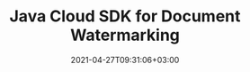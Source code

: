 ---
############################# Static ############################
layout: "product"
date: 2021-04-27T09:31:06+03:00
draft: false

product: "Watermark"
product_tag: "watermark"
platform: "Java"
platform_tag: "java"

############################# Head ############################
head_title: "Java Cloud Watermark Management SDK for PDF Word Excel Diagrams PPTX"
head_description: "Java document watermarking API – Generate, search & remove watermarks from documents: PDF, Word, Excel, presentations, Visio, email and image file formats."

############################# Header ############################
title: "Java Cloud SDK for Document Watermarking"
description: "Add, edit, search and delete watermarks from all popular document and images file formats using watermarking Cloud SDK for Java and REST API."
button:
    enable: true

############################# SubMenu ############################
submenu:
    enable: true
    
    left:
        img_alt: "Java Document Watermark SDK"
        image: "/sdk/272x272/groupdocs_watermark-for-java.webp"
        product: "GroupDocs.Watermark"
        platform: "Java"

    middle:
        button:
            # button loop
            - link: "#overview"
              text: "Overview"

            # button loop
            - link: "#features"
              text: "Features"

            

            # button loop
            - link: "https://docs.groupdocs.cloud/watermark/release-notes/"
              text: "Release Notes"

            # button loop
            - link: "https://purchase.groupdocs.cloud/pricing"
              text: "Pricing"

    right:
        link_download: "https://github.com/groupdocs-watermark-cloud/groupdocs-watermark-cloud-java"
        link_learn: "https://docs.groupdocs.cloud/watermark/"
        link_buy: "https://purchase.groupdocs.cloud/buy"

############################# Overview ############################
overview:
    enable: true
    content: |
      The API is flexible, feature-rich and offers straightforward methods to manage and manipulate watermarks from supported document types. Perform watermarking features like adding, searching, updating and deleting without using any external software. The watermarking SDK is makes it possible to perform watermark search operation within documents and edit or remove watermarks that were added already by any third-party tool. You can also control the customization of watermarks by specifying the text style, font, size, color or position as per your project requirements.

      GroupDocs.Watermark Cloud is a REST API that makes it a perfect choice for programmers to use it with any language or platform that is capable to make REST API calls. It easily integrates with other cloud services to provide an optimal watermarks management experience across web, mobile desktop or cloud platforms.
    tabs:
      enable: true     
      
      ## TAB ONE ##
      tab_one:
        description: |
          An overview of the main features supported by GroupDocs.Watermark Cloud.

        left:
          enable: true
          icon: "fab fa-html5"
          title: "Overview"
          content: |
            * Watermarks management 
            * Manipulation solution
            * Add text
            * Image watermarks
            * Search watermark in documents


        right:
          enable: true
          icon: "fab fa-html5"
          title: "Implementation"
          content: |
            * Manage watermarks properties
            * Replace added watermarks
            * Remove watermarks documents
            * Search by Image Comparison
            * Work with Headers & Footers
            * Work with Background Images
            * Work with Attachments
            * Rasterize Pages
            * Apply Editing Restrictions

            


        
      
      ## TAB TWO ##
      tab_two:
        description: |
          GroupDocs.Watermark Cloud supports a number of document formats.

        left:
          enable: true
          table:
            # table loop
            - title: "Microsoft Office"
              content: |
                * **Word:** DOC, DOCX, DOCM, DOT, DOTX, DOTM
                * **Excel:** XLS, XLSX, XLT, XLSM, XLTX, XLTM
                * **PowerPoint:** PPT, PPTX, PPS, PPSX, PPSM, PPTM, POTX, POTM
                * **Visio:** VSD, VSDX, VSDM, VSTX, VSTM, VSS, VSSX, VSSM, VDX, VSX, VTX

            
                

        right:
          enable: true
          table:
            # table loop
            - title: "Other Formats"
              content: |
                * **OpenDocument**: ODT
                * **Fixed Layout**: PDF
                * **Image Files**: BMP, GIF, JPG, JPEG, JP2, PNG, TIFF, WebP
                * **Other**: RTF

            

      ## TAB THREE ##
      tab_three:
        description: |
          If you do not want to use any of our SDKs or the required SDK is not available at the moment, you can still easily get started with GroupDocs.Watermark REST API while using your favorite language & platform.
        
        left:
          enable: true
          table:
            # table loop
            - icon: "fab fa-windows"
              title: "Operating Systems"
              content: |
                * Microsoft Windows Desktop
                * Microsoft Windows Server
                * Linux
                * MacOS

            # table loop
            - icon: "fas fa-code"
              title: "Supported Frameworks"
              content: |
                * Java 7 (1.7) and above

        right:
          enable: true
          table:
            # table loop
            - icon: "fas fa-cogs"
              title: "Development Environments"
              content: |
                * NetBeans
                * IntelliJ IDEA
                * Eclipse
            # table loop
            - icon: "fas fa-tools"
              title: "Build Automation Tool"
              content: |
                * Maven

############################# Features ############################
features:
    enable: true
    title: "Advanced watermark management API Features"

    feature:
      # feature loop
      - icon: "fab fa-html5"
        content: "Secured watermark management solution"

      # feature loop
      - icon: "fas fa-file-image"
        content: "Add or Remove Watermark from a specific pages or whole document"

      # feature loop
      - icon: "fas fa-file-alt"
        content: "Find text or image-based watermarks inside the documents"
      
      # feature loop
      - icon: "fas fa-file-pdf"
        content: "Manage formatting settings to manipulate watermarks"

      # feature loop
      - icon: "fas fa-folder"
        content: "Cloud REST API to be used with any language or platform"

      # feature loop
      - icon: "fas fa-lock"
        content: "Search and delete already added watermarks from supported file formats"

      
    more_feature:
      # more_feature_loop
      - title: "Remove Watermark from Document – Java"
        content: |
          
          
          ```java
          //Get your App SID, App Key and Storage Name at https://dashboard.groupdocs.cloud (free registration is required).
          public class RemoveWatermarks {

            public static void main(String[] args) {

              WatermarkApi apiInstance = new WatermarkApi(Common.GetConfiguration());

              try {
                FileInfo fileInfo = new FileInfo();
                fileInfo.setFilePath("with_watermarks/sample.pdf");
                fileInfo.setStorageName(Common.MyStorage);
                RemoveOptions options = new RemoveOptions();
                options.setFileInfo(fileInfo);
                
                ImageSearchCriteria imageSearchCriteria = new ImageSearchCriteria();
                FileInfo imageFileInfo = new FileInfo();
                imageFileInfo.setFilePath("watermark_images/sample_watermark.webp");
                imageFileInfo.setStorageName(Common.MyStorage);
                imageSearchCriteria.setImageFileInfo(imageFileInfo);
                options.setImageSearchCriteria(imageSearchCriteria);
                
                TextSearchCriteria textSearchCriteria = new TextSearchCriteria();
                textSearchCriteria.setSearchText("Watermark text");
                options.setTextSearchCriteria(textSearchCriteria);
                
                options.setOutputFolder("removed_watermarks");
                
                RemoveRequest request = new RemoveRequest(options);
                RemoveResult response = apiInstance.remove(request);

                System.out.println("Resultant file path: " + response.getPath());
              } catch (ApiException e) {
                System.err.println("Exception while calling WatermarkApi:");
                e.printStackTrace();
              }
            }
          }
          
          ```
      

############################# Support ############################
support:
    enable: true

############################# Solutions ############################
solutions:
    enable: true
    title: "GroupDocs.Watermark offers document viewing APIs for other popular development environments"

    solution:
        # solution loop
        - img_alt: "GroupDocs.Watermark for cURL"
          image: "/sdk/272x272/groupdocs_watermark-for-curl.webp"
          product: "GroupDocs.Watermark"
          platform: "cURL"
          link: "/watermark/curl/"

        # solution loop
        - img_alt: "GroupDocs.Watermark for .NET"
          image: "/sdk/272x272/groupdocs_watermark-for-net.webp"
          product: "GroupDocs.Watermark"
          platform: ".NET"
          link: "/watermark/net/"
        
        # solution loop
        - img_alt: "GroupDocs.Watermark for .NET"
          image: "/sdk/272x272/groupdocs_watermark-for-java.webp"
          product: "GroupDocs.Watermark"
          platform: "Java"
          link: "/watermark/java/"

############################# Back to top ###############################
back_to_top:
  enable: true
---